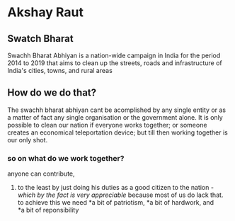 # Akshay Raut

## **Swatch Bharat**

Swachh Bharat Abhiyan is a nation-wide campaign in India for the period 2014 to 2019 that aims to clean up the streets, roads and infrastructure of India's cities, towns, and rural areas 

## How do we do that?

The swachh bharat abhiyan cant be acomplished by any single entity or as a matter of fact any single organisation or the  government alone.
It is only possible to clean our nation if everyone works together; or someone creates an economical teleportation device; but till then working together is our only shot.

### so on what do we work together?

anyone can contribute, 
1. to the least by just doing his duties as a good citizen to the nation *-which by the fact is very appreciable* because most of us do lack that.
to achieve this we need 
*a bit of patriotism, 
*a bit of hardwork, and  
*a bit of reponsibility  
